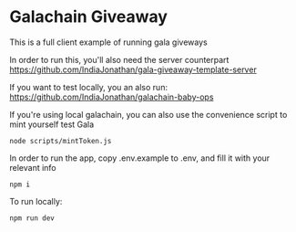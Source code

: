 # Galachain Giveaway

This is a full client example of running gala giveways

In order to run this, you'll also need the server counterpart
https://github.com/IndiaJonathan/gala-giveaway-template-server

If you want to test locally, you an also run:
https://github.com/IndiaJonathan/galachain-baby-ops

If you're using local galachain, you can also use the convenience script to mint yourself test Gala

```
node scripts/mintToken.js
```


In order to run the app, copy .env.example to .env, and fill it with your relevant info

```
npm i
```

To run locally:

```
npm run dev
```